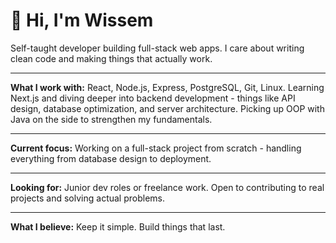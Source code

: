 # 👋 Hi, I'm Wissem

Self-taught developer building full-stack web apps. I care about writing clean code and making things that actually work.

---

**What I work with:**
React, Node.js, Express, PostgreSQL, Git, Linux. Learning Next.js and diving deeper into backend development - things like API design, database optimization, and server architecture. Picking up OOP with Java on the side to strengthen my fundamentals.

---

**Current focus:**
Working on a full-stack project from scratch - handling everything from database design to deployment.

---

**Looking for:**
Junior dev roles or freelance work. Open to contributing to real projects and solving actual problems.

---

**What I believe:**
Keep it simple. Build things that last.
